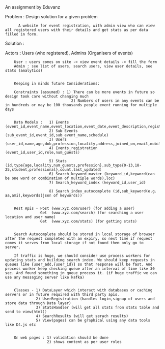 An assignment by Eduvanz

Problem : Design solution for a given problem
		 
		  A website for event registration, with admin view who can view all registered users with their details and get stats as per data filled in form.

		  
Solution :

Actors : Users (who registered), Admins (Organisers of events)

		User : users comes on site -> view event details -> fill the form
		Admin : see list of users, search users, view user details, see stats (analytics)


		Keeping in minds future Considerations:

		Constraints (assumed) : 1) There can be more events in future so design took care without changing much
		  						  2) Numbers of users in any events can be in hundreds or may be 100 thousands people event running for multiple days 			

		  
		Data Models :   1) Events (event_id,event_name,event_location,event_date,event_description,registration_criteria)
		                2) Sub Events (sub_event_id,event_id,sub_event_name,schedule)
		                3) Users (user_id,name,age,dob,profession,locality,address,joined_on,email,mobile_no,social_id,updated_on)
		                4) Events_registration (event_id,user_id,role,num_guests)

		                5) Stats (id,type{age,locality,num_guests,profession},sub_type{0-13,18-25,student,professional},count,last_updated) 
		                6) Search_keyword_master (keyword_id,keyword(can be one word or combination of multiple words),loc)
		                7) Search_keyword_index (keyword_id,user_id)

		                8) Search_index_autocomplete (id,sub_keyword(e.g. aa,ami),keywords(json of keywords)) 


		Rest Apis - Post (www.xyz.com/user) (for adding a user)
					Get  (www.xyz.com/search) (for searching a user location and user name)
					Get  (www.xyz.com/stats) (for getting stats)


		Search Autocomplete should be stored in local storage of browser after the request completed with an expiry, so next time if request comes it serves from local storage if not found then only go to server.

		If traffic is huge, we should consider use process workers for updating stats and building search index. We should keep requests in queues like {user_add,{user_id}} so that response will be fast. And process worker keep checking queue after an interval of time like 30 sec. And found something in queue process it. (if huge traffic we can use any messaging server like kafka)


		Classes - 1) DataLayer which interact with databases or caching servers or in future required with third party apis.
				  2) UserRegistration (handles login,signup of users and store data through Data layer)
				  3) StatsHandler (will get all stats from stats table and send to view(html))
				  4) SearchResults (will get serach results)
				  5) View(pages) can be graphical using any data tools like D4.js etc 


		On web pages : 1) validation should be done
		               2) shows content as per user roles
		               		  